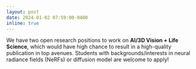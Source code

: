 ```yaml
---
layout: post
date: 2024-01-02 07:59:00-0400
inline: true
---
```


We have two open research positions to work on <b>AI/3D Vision + Life Science</b>, which would have high chance to result in a high-quality publication in top avenues. Students with backgrounds/interests in neural radiance fields (NeRFs) or diffusion model are welcome to apply! 